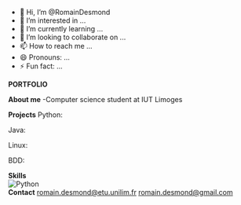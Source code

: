 - 👋 Hi, I’m @RomainDesmond
- 👀 I’m interested in ...
- 🌱 I’m currently learning ...
- 💞️ I’m looking to collaborate on ...
- 📫 How to reach me ...
- 😄 Pronouns: ...
- ⚡ Fun fact: ...

<!---
RomainDesmond/RomainDesmond is a ✨ special ✨ repository because its `README.md` (this file) appears on your GitHub profile.
You can click the Preview link to take a look at your changes.
--->
**PORTFOLIO**

**About me**
-Computer science student at IUT Limoges

**Projects**
Python:

Java:

Linux:

BDD:

**Skills**
<br />
![Python](https://github.com/RomainDesmond/Images/blob/main/Python.png?raw=false)
<br />
**Contact**
romain.desmond@etu.unilim.fr
romain.desmond@gmail.com
